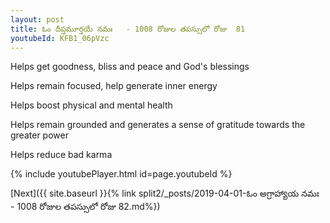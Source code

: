 ```yaml
---
layout: post
title: ఓం దీప్తమూర్తయే నమః   - 1008 రోజుల తపస్సులో రోజు  81
youtubeId: KFB1_06pVzc
---
```

 
 
Helps get goodness, bliss and peace and God's blessings
 
Helps remain focused, help generate inner energy 
 
Helps boost physical and mental health 
 
Helps remain grounded and generates a sense of gratitude towards the greater power 
 
Helps reduce bad karma
 
 
 
 


{% include youtubePlayer.html id=page.youtubeId %}
 
[Next]({{ site.baseurl }}{% link  split2/_posts/2019-04-01-ఓం అగ్రాహ్యాయ నమః   - 1008 రోజుల తపస్సులో రోజు  82.md%})
 
